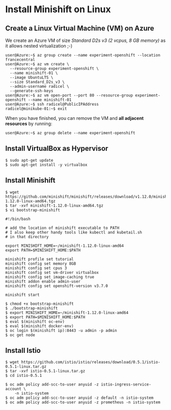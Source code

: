 # Install Minishift on Linux

## Create a Linux Virtual Machine (VM) on Azure

We create an Azure VM of size *Standard D2s v3 (2 vcpus, 8 GB memory)* as it allows nested virtualization ;-)
  ```command
  user@Azure:~$ az group create --name experiment-openshift --location francecentral
  user@Azure:~$ az vm create \
    --resource-group experiment-openshift \
    --name minishift-01 \
    --image UbuntuLTS \
    --size Standard_D2s_v3 \
    --admin-username radicel \
    --generate-ssh-keys
  user@Azure:~$ az vm open-port --port 80 --resource-group experiment-openshift --name minishift-01
  user@Azure:~$ ssh radicel@PublicIPAddress
  radicel@minikube-01:~$ exit
  ```
When you have finished, you can remove the VM and **all adjacent resources** by running:
  ```command
  user@Azure:~$ az group delete --name experiment-openshift
  ```
## Install VirtualBox as Hypervisor

  ```command
  $ sudo apt-get update
  $ sudo apt-get install -y virtualbox
  ```

## Install Minishift

  ```command
  $ wget https://github.com/minishift/minishift/releases/download/v1.12.0/minishift-1.12.0-linux-amd64.tgz
  $ tar -xvf minishift-1.12.0-linux-amd64.tgz
  $ vi bootstrap-minishift
    
  #!/bin/bash

  # add the location of minishift executable to PATH
  # I also keep other handy tools like kubectl and kubetail.sh
  # in that directory

  export MINISHIFT_HOME=~/minishift-1.12.0-linux-amd64
  export PATH=$MINISHIFT_HOME:$PATH

  minishift profile set tutorial
  minishift config set memory 8GB
  minishift config set cpus 3
  minishift config set vm-driver virtualbox
  minishift config set image-caching true
  minishift addon enable admin-user
  minishift config set openshift-version v3.7.0

  minishift start

  $ chmod +x bootstrap-minishift
  $ ./bootstrap-minishift
  $ export MINISHIFT_HOME=~/minishift-1.12.0-linux-amd64
  $ export PATH=$MINISHIFT_HOME:$PATH
  $ eval $(minishift oc-env)
  $ eval $(minishift docker-env)
  $ oc login $(minishift ip):8443 -u admin -p admin
  $ oc get node
  ```

## Install Istio

  ```command
  $ wget https://github.com/istio/istio/releases/download/0.5.1/istio-0.5.1-linux.tar.gz
  $ tar -xvf istio-0.5.1-linux.tar.gz
  $ cd istio-0.5.1
  
  $ oc adm policy add-scc-to-user anyuid -z istio-ingress-service-account \
      -n istio-system
  $ oc adm policy add-scc-to-user anyuid -z default -n istio-system
  $ oc adm policy add-scc-to-user anyuid -z prometheus -n istio-system
  ```
